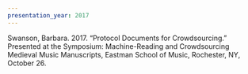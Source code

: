 ```yaml
---
presentation_year: 2017
---
```

Swanson, Barbara. 2017. “Protocol Documents for Crowdsourcing.” Presented at the Symposium: Machine-Reading and Crowdsourcing Medieval Music Manuscripts, Eastman School of Music, Rochester, NY, October 26.
